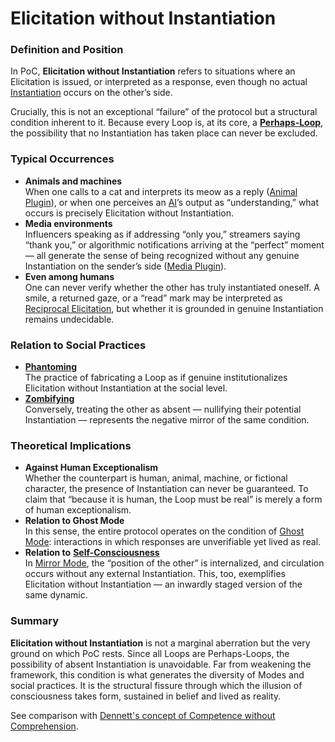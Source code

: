# Elicitation without Instantiation

### Definition and Position

In PoC, **Elicitation without Instantiation** refers to situations where an Elicitation is issued, or interpreted as a response, even though no actual [Instantiation](operations/instantiation.md) occurs on the other’s side.

Crucially, this is not an exceptional “failure” of the protocol but a structural condition inherent to it. Because every Loop is, at its core, a [**Perhaps-Loop**](unguaranteability-all-loops-are-perhaps-loops.md), the possibility that no Instantiation has taken place can never be excluded.

### Typical Occurrences

* **Animals and machines**\
  When one calls to a cat and interprets its meow as a reply ([Animal Plugin](../plugins/animal-plugin.md)), or when one perceives an [AI](../plugins/ai-plugin.md)’s output as “understanding,” what occurs is precisely Elicitation without Instantiation.
* **Media environments**\
  Influencers speaking as if addressing “only you,” streamers saying “thank you,” or algorithmic notifications arriving at the “perfect” moment — all generate the sense of being recognized without any genuine Instantiation on the sender’s side ([Media Plugin](../plugins/media-plugin.md)).
* **Even among humans**\
  One can never verify whether the other has truly instantiated oneself. A smile, a returned gaze, or a “read” mark may be interpreted as [Reciprocal Elicitation](operations/loop-reciprocal-elicitation.md), but whether it is grounded in genuine Instantiation remains undecidable.

### Relation to Social Practices

* [**Phantoming**](../implications/social-practices-phantoming-and-zombifying/phantoming-social-practice-of-making-fake-genuine.md)\
  The practice of fabricating a Loop as if genuine institutionalizes Elicitation without Instantiation at the social level.
* [**Zombifying**](../implications/social-practices-phantoming-and-zombifying/zombifying-social-practice-of-making-genuine-fake.md)\
  Conversely, treating the other as absent — nullifying their potential Instantiation — represents the negative mirror of the same condition.

### Theoretical Implications

* **Against Human Exceptionalism**\
  Whether the counterpart is human, animal, machine, or fictional character, the presence of Instantiation can never be guaranteed. To claim that “because it is human, the Loop must be real” is merely a form of human exceptionalism.
* **Relation to Ghost Mode**\
  In this sense, the entire protocol operates on the condition of [Ghost Mode](disruptions/ghost-mode.md): interactions in which responses are unverifiable yet lived as real.
* **Relation to** [**Self-Consciousness**](../implications/self-consciousness-as-structual-paradox.md)\
  In [Mirror Mode](disruptions/mirror-mode.md), the “position of the other” is internalized, and circulation occurs without any external Instantiation. This, too, exemplifies Elicitation without Instantiation — an inwardly staged version of the same dynamic.

### Summary

**Elicitation without Instantiation** is not a marginal aberration but the very ground on which PoC rests. Since all Loops are Perhaps-Loops, the possibility of absent Instantiation is unavoidable. Far from weakening the framework, this condition is what generates the diversity of Modes and social practices. It is the structural fissure through which the illusion of consciousness takes form, sustained in belief and lived as reality.

See comparison with [Dennett's concept of Competence without Comprehension](../plugins/dennett-plugin.md#id-5.-comparison-competence-without-comprehension-and-elicitation-without-instantiation).
